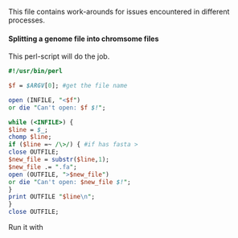 This file contains work-arounds for issues encountered in different processes. 

#### Splitting a genome file into chromsome files

This perl-script will do the job. 

```perl
#!/usr/bin/perl

$f = $ARGV[0]; #get the file name

open (INFILE, "<$f")
or die "Can't open: $f $!";

while (<INFILE>) {
$line = $_;
chomp $line;
if ($line =~ /\>/) { #if has fasta >
close OUTFILE;
$new_file = substr($line,1);
$new_file .= ".fa";
open (OUTFILE, ">$new_file")
or die "Can't open: $new_file $!";
}
print OUTFILE "$line\n";
}
close OUTFILE;
```

Run it with 
```

``` 
